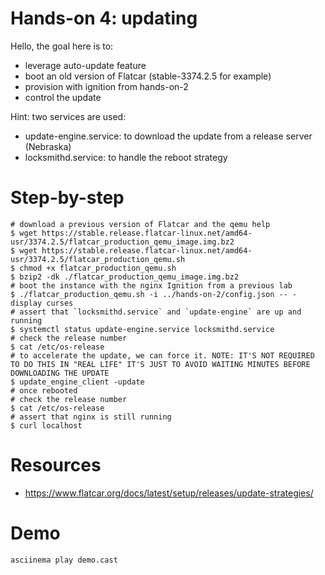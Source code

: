 # Hands-on 4: updating

Hello, the goal here is to:
* leverage auto-update feature
* boot an old version of Flatcar (stable-3374.2.5 for example)
* provision with ignition from hands-on-2
* control the update

Hint: two services are used:
* update-engine.service: to download the update from a release server (Nebraska)
* locksmithd.service: to handle the reboot strategy

# Step-by-step

```
# download a previous version of Flatcar and the qemu help
$ wget https://stable.release.flatcar-linux.net/amd64-usr/3374.2.5/flatcar_production_qemu_image.img.bz2
$ wget https://stable.release.flatcar-linux.net/amd64-usr/3374.2.5/flatcar_production_qemu.sh
$ chmod +x flatcar_production_qemu.sh
$ bzip2 -dk ./flatcar_production_qemu_image.img.bz2
# boot the instance with the nginx Ignition from a previous lab
$ ./flatcar_production_qemu.sh -i ../hands-on-2/config.json -- -display curses
# assert that `locksmithd.service` and `update-engine` are up and running
$ systemctl status update-engine.service locksmithd.service
# check the release number
$ cat /etc/os-release
# to accelerate the update, we can force it. NOTE: IT'S NOT REQUIRED TO DO THIS IN "REAL LIFE" IT'S JUST TO AVOID WAITING MINUTES BEFORE DOWNLOADING THE UPDATE
$ update_engine_client -update
# once rebooted
# check the release number
$ cat /etc/os-release
# assert that nginx is still running
$ curl localhost
```

# Resources

* https://www.flatcar.org/docs/latest/setup/releases/update-strategies/

# Demo

```
asciinema play demo.cast
```
